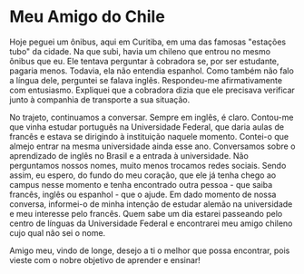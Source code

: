 <!-- pt :: Meu Amigo do Chile :: 2023-02-15 23:09:37 -->

# Meu Amigo do Chile

Hoje peguei um ônibus, aqui em Curitiba, em uma das famosas "estações tubo" da
cidade. Na que subi, havia um chileno que entrou no mesmo ônibus que eu. Ele
tentava perguntar à cobradora se, por ser estudante, pagaria menos. Todavia,
ela não entendia espanhol. Como também não falo a língua dele, perguntei se
falava inglês. Respondeu-me afirmativamente com entusiasmo. Expliquei que a
cobradora dizia que ele precisava verificar junto à companhia de transporte a
sua situação.

No trajeto, continuamos a conversar. Sempre em inglês, é claro. Contou-me que
vinha estudar português na Universidade Federal, que daria aulas de francês e
estava se dirigindo à instituição naquele momento. Contei-o que almejo entrar
na mesma universidade ainda esse ano. Conversamos sobre o aprendizado de inglês
no Brasil e a entrada à universidade. Não perguntamos nossos nomes, muito menos
trocamos redes sociais. Sendo assim, eu espero, do fundo do meu coração, que
ele já tenha chego ao campus nesse momento e tenha encontrado outra pessoa -
que saiba francês, inglês ou espanhol - que o ajude. Em dado momento de nossa
conversa, informei-o de minha intenção de estudar alemão na universidade e meu
interesse pelo francês. Quem sabe um dia estarei passeando pelo centro de
línguas da Universidade Federal e encontrarei meu amigo chileno cujo qual não
sei o nome.

Amigo meu, vindo de longe, desejo a ti o melhor que possa encontrar, pois
vieste com o nobre objetivo de aprender e ensinar!
